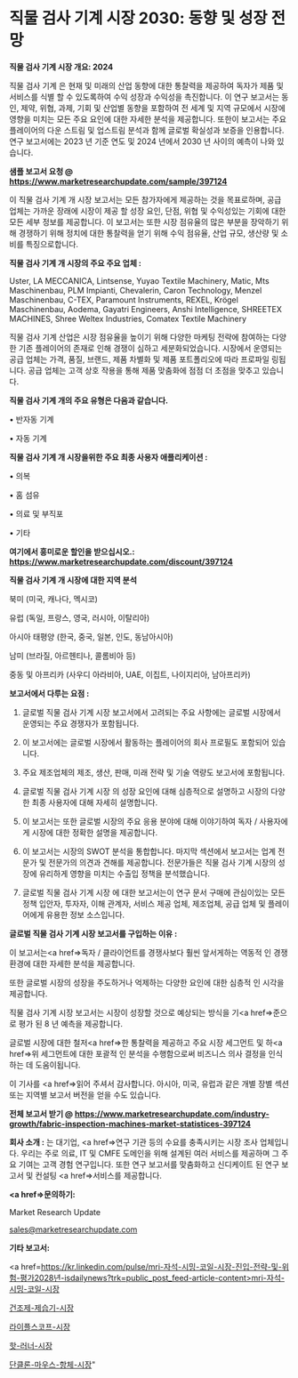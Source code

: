 # 직물 검사 기계 시장 2030: 동향 및 성장 전망

<strong>직물 검사 기계 시장 개요: 2024</strong>

직물 검사 기계 은 현재 및 미래의 산업 동향에 대한 통찰력을 제공하여 독자가 제품 및 서비스를 식별 할 수 있도록하여 수익 성장과 수익성을 촉진합니다. 이 연구 보고서는 동인, 제약, 위협, 과제, 기회 및 산업별 동향을 포함하여 전 세계 및 지역 규모에서 시장에 영향을 미치는 모든 주요 요인에 대한 자세한 분석을 제공합니다. 또한이 보고서는 주요 플레이어의 다운 스트림 및 업스트림 분석과 함께 글로벌 확실성과 보증을 인용합니다. 연구 보고서에는 2023 년 기준 연도 및 2024 년에서 2030 년 사이의 예측이 나와 있습니다.



<strong>샘플 보고서 요청 @ <a href=https://www.marketresearchupdate.com/sample/397124>https://www.marketresearchupdate.com/sample/397124</a></strong>

이 직물 검사 기계 개 시장 보고서는 모든 참가자에게 제공하는 것을 목표로하며, 공급 업체는 가까운 장래에 시장이 제공 할 성장 요인, 단점, 위협 및 수익성있는 기회에 대한 모든 세부 정보를 제공합니다. 이 보고서는 또한 시장 점유율의 많은 부분을 장악하기 위해 경쟁하기 위해 정치에 대한 통찰력을 얻기 위해 수익 점유율, 산업 규모, 생산량 및 소비를 특징으로합니다.



<strong>직물 검사 기계 개 시장의 주요 주요 업체 :</strong>

Uster, LA MECCANICA, Lintsense, Yuyao Textile Machinery, Matic, Mts Maschinenbau, PLM Impianti, Chevalerin, Caron Technology, Menzel Maschinenbau, C-TEX, Paramount Instruments, REXEL, Krögel Maschinenbau, Aodema, Gayatri Engineers, Anshi Intelligence, SHREETEX MACHINES, Shree Weltex Industries, Comatex Textile Machinery

직물 검사 기계 산업은 시장 점유율을 높이기 위해 다양한 마케팅 전략에 참여하는 다양한 기존 플레이어의 존재로 인해 경쟁이 심하고 세분화되었습니다. 시장에서 운영되는 공급 업체는 가격, 품질, 브랜드, 제품 차별화 및 제품 포트폴리오에 따라 프로파일 링됩니다. 공급 업체는 고객 상호 작용을 통해 제품 맞춤화에 점점 더 초점을 맞추고 있습니다.



<strong>직물 검사 기계 개의 주요 유형은 다음과 같습니다.</strong>

• 반자동 기계

• 자동 기계



<strong>직물 검사 기계 개 시장을위한 주요 최종 사용자 애플리케이션 :</strong>

• 의복

• 홈 섬유

• 의료 및 부직포

• 기타



<strong>여기에서 흥미로운 할인을 받으십시오.: <a href=https://www.marketresearchupdate.com/discount/397124>https://www.marketresearchupdate.com/discount/397124</a></strong>



<strong>직물 검사 기계 개 시장에 대한 지역 분석</strong>

북미 (미국, 캐나다, 멕시코)

유럽 (독일, 프랑스, 영국, 러시아, 이탈리아)

아시아 태평양 (한국, 중국, 일본, 인도, 동남아시아)

남미 (브라질, 아르헨티나, 콜롬비아 등)

중동 및 아프리카 (사우디 아라비아, UAE, 이집트, 나이지리아, 남아프리카)



<strong>보고서에서 다루는 요점 :</strong>

1. 글로벌 직물 검사 기계 시장 보고서에서 고려되는 주요 사항에는 글로벌 시장에서 운영되는 주요 경쟁자가 포함됩니다.

2. 이 보고서에는 글로벌 시장에서 활동하는 플레이어의 회사 프로필도 포함되어 있습니다.

3. 주요 제조업체의 제조, 생산, 판매, 미래 전략 및 기술 역량도 보고서에 포함됩니다.

4. 글로벌 직물 검사 기계 시장 의 성장 요인에 대해 심층적으로 설명하고 시장의 다양한 최종 사용자에 대해 자세히 설명합니다.

5. 이 보고서는 또한 글로벌 시장의 주요 응용 분야에 대해 이야기하여 독자 / 사용자에게 시장에 대한 정확한 설명을 제공합니다.

6. 이 보고서는 시장의 SWOT 분석을 통합합니다. 마지막 섹션에서 보고서는 업계 전문가 및 전문가의 의견과 견해를 제공합니다. 전문가들은 직물 검사 기계 시장의 성장에 유리하게 영향을 미치는 수출입 정책을 분석했습니다.

7. 글로벌 직물 검사 기계 시장 에 대한 보고서는이 연구 문서 구매에 관심이있는 모든 정책 입안자, 투자자, 이해 관계자, 서비스 제공 업체, 제조업체, 공급 업체 및 플레이어에게 유용한 정보 소스입니다.



<strong>글로벌 직물 검사 기계 시장 보고서를 구입하는 이유 :</strong>

이 보고서는<a href=>독자 / 클</a>라이언트를 경쟁사보다 훨씬 앞서게하는 역동적 인 경쟁 환경에 대한 자세한 분석을 제공합니다.

또한 글로벌 시장의 성장을 주도하거나 억제하는 다양한 요인에 대한 심층적 인 시각을 제공합니다.

직물 검사 기계 시장 보고서는 시장이 성장할 것으로 예상되는 방식을 기<a href=>준으로</a> 평가 된 8 년 예측을 제공합니다.

글로벌 시장에 대한 철저<a href=>한 통찰력</a>을 제공하고 주요 시장 세그먼트 및 하<a href=>위 세그</a>먼트에 대한 포괄적 인 분석을 수행함으로써 비즈니스 의사 결정을 인식하는 데 도움이됩니다.

이 기사를 <a href=>읽어 주</a>셔서 감사합니다. 아시아, 미국, 유럽과 같은 개별 장별 섹션 또는 지역별 보고서 버전을 얻을 수도 있습니다.



<strong>전체 보고서 받기 @ <a href=https://www.marketresearchupdate.com/industry-growth/fabric-inspection-machines-market-statistices-397124>https://www.marketresearchupdate.com/industry-growth/fabric-inspection-machines-market-statistices-397124</a></strong>



<strong>회사 소개 :</strong>
는 대기업, <a href=>연구 기</a>관 등의 수요를 충족시키는 시장 조사 업체입니다. 우리는 주로 의료, IT 및 CMFE 도메인을 위해 설계된 여러 서비스를 제공하며 그 주요 기여는 고객 경험 연구입니다. 또한 연구 보고서를 맞춤화하고 신디케이트 된 연구 보고서 및 컨설팅 <a href=>서비</a>스를 제공합니다.



<strong><a href=>문의하기:</a></strong>

Market Research Update

sales@marketresearchupdate.com



<strong>기타 보고서:</strong>

<a href=https://kr.linkedin.com/pulse/mri-자석-시밍-코일-시장-진입-전략-및-위험-평가2028년-isdailynews?trk=public_post_feed-article-content>mri-자석-시밍-코일-시장</a>

<a href=https://www.linkedin.com/pulse/건조제-제습기-시장-경쟁-분석-및-성장-잠재력-2029-survey-spotlight-pro-24-analysis/>건조제-제습기-시장</a>

<a href=https://www.linkedin.com/pulse/라이플스코프-시장-경쟁-분석-및-성장-잠재력-2029-trend-tracking-tips-360-analysis-wlhlf/>라이플스코프-시장</a>

<a href=https://www.linkedin.com/pulse/핫-러너-시장-규모-및-성장-2023-data-dive-diaries-24-analysis-4jwaf/>핫-러너-시장</a>

<a href=https://www.linkedin.com/pulse/단클론-마우스-항체-시장-세분화-연구-및-목표-고객2030년-data-dive-diaries-24-analysis-cmpgf/>단클론-마우스-항체-시장</a>"
